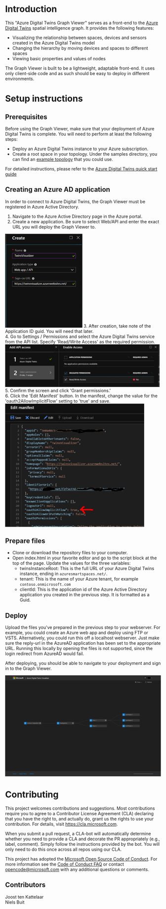 # Introduction
This "Azure Digital Twins Graph Viewer" serves as a front-end to the [Azure Digital Twins](https://azure.microsoft.com/en-us/services/digital-twins/) spatial intelligence graph. It provides the following features:
- Visualizing the relationship between spaces, devices and sensors created in the Azure Digital Twins model
- Changing the hierarchy by moving devices and spaces to different spaces
- Viewing basic properties and values of nodes

The Graph Viewer is built to be a lightweight, adaptable front-end. It uses only client-side code and as such should be easy to deploy in different environments. 

# Setup instructions

## Prerequisites
Before using the Graph Viewer, make sure that your deployment of Azure Digital Twins is complete. You will need to perform at least the following steps:
- Deploy an Azure Digital Twins instance to your Azure subscription.
- Create a root space in your topology. Under the samples directory, you can find an [example topology](samples/sample-topology.json) that you could use. 

For detailed instructions, please refer to the [Azure Digital Twins quick start guide](https://docs.microsoft.com/en-us/azure/digital-twins/tutorial-facilities-setup)

## Creating an Azure AD application
In order to connect to Azure Digital Twins, the Graph Viewer must be registered in Azure Active Directory. 

1. Navigate to the Azure Active Directory page in the Azure portal.
2. Create a new application. Be sure to select Web/API and enter the exact URL you will deploy the Graph Viewer to.   
<img src="media/aadcreate.png" width="250px" />
3. After creation, take note of the Application ID guid. You will need that later. <br />
4. Go to Settings / Permissions and select the Azure Digital Twins service from the API list. Specify 'Read/Write Access' as the required permission. 
<img src="media/aadapiscreen.png" width="500px" />
5. Confirm the screen and click 'Grant permissions.' <br />
6. Click the 'Edit Manifest' button. In the manifest, change the value for the 'oauth2AllowImplicitFlow' setting to 'true' and save.  
<img src="media/manifest.png" width="450px" />


## Prepare files
- Clone or download the repository files to your computer. 
- Open index.html in your favorite editor and go to the script block at the top of the page. Update the values for the three variables:
    - twinsInstanceRoot: This is the full URL of your Azure Digital Twins instance, ending in `azuresmartspaces.net/`.
    - tenant: This is the name of your Azure tenant, for example `contoso.onmicrosoft.com`
    - clientId: This is the application id of the Azure Active Directory application you created in the previous step. It is formatted as a Guid.

## Deploy
Upload the files you've prepared in the previous step to your webserver. For example, you could create an Azure web app and deploy using FTP or VSTS. Alternatively, you could run this off a localhost webserver. Just make sure the reply-url in the AzureAD application has been set to the appropriate URL.
Running this locally by opening the files is not supported, since the login redirect from AzureAD would fail.

After deploying, you should be able to navigate to your deployment and sign in to the Graph Viewer.

<img src="media/screenshot.png" width="800px" />


# Contributing

This project welcomes contributions and suggestions.  Most contributions require you to agree to a
Contributor License Agreement (CLA) declaring that you have the right to, and actually do, grant us
the rights to use your contribution. For details, visit https://cla.microsoft.com.

When you submit a pull request, a CLA-bot will automatically determine whether you need to provide
a CLA and decorate the PR appropriately (e.g., label, comment). Simply follow the instructions
provided by the bot. You will only need to do this once across all repos using our CLA.

This project has adopted the [Microsoft Open Source Code of Conduct](https://opensource.microsoft.com/codeofconduct/).
For more information see the [Code of Conduct FAQ](https://opensource.microsoft.com/codeofconduct/faq/) or
contact [opencode@microsoft.com](mailto:opencode@microsoft.com) with any additional questions or comments.

## Contributors

Joost ten Kattelaar<br />
Niels Buit
